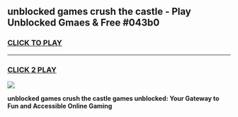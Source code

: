 
## unblocked games crush the castle - Play Unblocked Gmaes & Free #043b0
<h3>
<a href="https://news.freeplayer.one?title=unblocked_games_crush_the_castle&ref=03M">CLICK TO PLAY</a></h3>
<hr>

<h3>
<a href="https://news.freeplayer.one?title=unblocked_games_crush_the_castle&ref=03M">CLICK 2 PLAY</a>
  
</h3>

<a href="https://news.freeplayer.one?title=unblocked_games_crush_the_castle&ref=03M"><img src="https://clearcache.store/games.png"></a>


**unblocked games crush the castle games unblocked: Your Gateway to Fun and Accessible Online Gaming**
